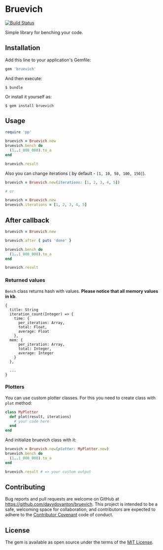 # Bruevich
[![Build Status](https://travis-ci.org/davydovanton/bruevich.svg?branch=master)](https://travis-ci.org/davydovanton/bruevich)

Simple library for benching your code.

## Installation

Add this line to your application's Gemfile:

```ruby
gem 'bruevich'
```

And then execute:

    $ bundle

Or install it yourself as:

    $ gem install bruevich

## Usage

```ruby
require 'pp'

bruevich = Bruevich.new
bruevich.bench do
  (1..1_000_000).to_a
end

bruevich.result
```

Also you can change iterations ( by default - `[1, 10, 50, 100, 150]`).

```ruby
bruevich = Bruevich.new(iterations: [1, 2, 3, 4, 5])

# or

bruevich = Bruevich.new
bruevich.iterations = [1, 2, 3, 4, 5]
```

## After callback
``` ruby
bruevich = Bruevich.new

bruevich.after { puts 'done' }

bruevich.bench do
  (1..1_000_000).to_a
end

bruevich.result
```

### Returned values
`Bench` class returns hash with values. **Please notice that all memory values in kb**.

```
{
  title: String
  iteration_count(Integer) => {
    time: {
      per_iteration: Array,
      total: Float,
      average: Float
    },
  mem: {
      per_iteration: Array,
      total: Integer,
      average: Integer
    }
  },

  ...
}
```

### Plotters
You can use custom plotter classes. For this you need to create class with `plot` method:
```ruby
class MyPlotter
  def plot(result, iterations)
    # your code here
  end
end
```

And initialize bruevich class with it:
```ruby
bruevich = Bruevich.new(plotter: MyPlotter.new)
bruevich.bench do
  (1..1_000_000).to_a
end

bruevich.result # => your custom output
```

## Contributing

Bug reports and pull requests are welcome on GitHub at https://github.com/davydovanton/bruevich. This project is intended to be a safe, welcoming space for collaboration, and contributors are expected to adhere to the [Contributor Covenant](http://contributor-covenant.org) code of conduct.


## License

The gem is available as open source under the terms of the [MIT License](http://opensource.org/licenses/MIT).


